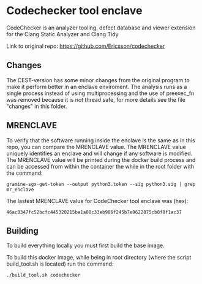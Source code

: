 # Codechecker tool enclave
CodeChecker is an analyzer tooling, defect database and viewer extension for the Clang Static Analyzer and Clang Tidy

Link to original repo: https://github.com/Ericsson/codechecker

## Changes
The CEST-version has some minor changes from the original program to make it perform better in an enclave enviroment. The analysis runs as a single process instead of using multiprocessing and the use of preexec_fn was removed because it is not thread safe, for more details see the file "changes" in this folder.

## MRENCLAVE
To verify that the software running inside the enclave is the same as in this repo, you can compare the MRENCLAVE value. The MRENCLAVE value uniquely identifies an enclave and will change if any software is modified. The MRENCLAVE value will be printed during the docker build process and can be accessed from within the container the while in the root folder with the command:
```console
gramine-sgx-get-token --output python3.token --sig python3.sig | grep mr_enclave
```
The lastest MRENCLAVE value for CodeChecker tool enclave was (hex): 
```
46ac0347fc52bcfc445320215ba1a08c33eb986f245b7e9622875cb8f8f1ac37
```
## Building
To build everything locally you must first build the base image. 

To build this docker image, while being in root directory (where the script build_tool.sh is located) run the command:
```console
./build_tool.sh codechecker
```
